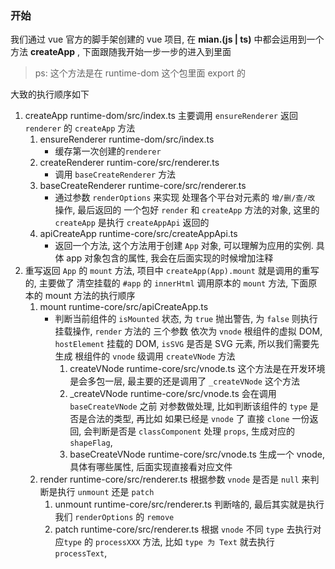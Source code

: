 ### 开始

我们通过 vue 官方的脚手架创建的 vue 项目, 在 **mian.(js | ts)** 中都会运用到一个方法 **createApp** , 下面跟随我开始一步一步的进入到里面

> ps: 这个方法是在 runtime-dom 这个包里面 export 的

大致的执行顺序如下

1. createApp runtime-dom/src/index.ts
   主要调用 `ensureRenderer` 返回 ` renderer` 的 `createApp` 方法
   1. ensureRenderer runtime-dom/src/index.ts
      - 缓存第一次创建的`renderer`
   2. createRenderer runtim-core/src/renderer.ts
      - 调用 `baseCreateRenderer` 方法
   3. baseCreateRenderer runtime-core/src/renderer.ts
      - 通过参数 `renderOptions` 来实现 处理各个平台对元素的 `增/删/查/改` 操作, 最后返回的 一个包好 `render` 和 `createApp` 方法的对象, 这里的 `createApp` 是执行 `createAppApi` 返回的
   4. apiCreateApp runtime-core/src/createAppApi.ts
      - 返回一个方法, 这个方法用于创建 `App` 对象, 可以理解为应用的实例. 具体 app 对象包含的属性, 我会在后面实现的时候增加注释
2. 重写返回 `App` 的 `mount` 方法, 项目中 `createApp(App).mount` 就是调用的重写的, 主要做了 清空挂载的 `#app` 的 `innerHtml` 调用原本的 `mount` 方法, 下面原本的 mount 方法的执行顺序
   1. mount runtime-core/src/apiCreateApp.ts
      - 判断当前组件的 `isMounted` 状态, 为 `true` 抛出警告, 为 `false` 则执行挂载操作, `render` 方法的 三个参数 依次为 `vnode` 根组件的虚拟 DOM, `hostElement` 挂载的 DOM, `isSVG` 是否是 SVG 元素, 所以我们需要先生成 根组件的 `vnode` 级调用 `createVNode` 方法
        1. createVNode runtime-core/src/vnode.ts
           这个方法是在开发环境是会多包一层, 最主要的还是调用了 `_createVNode` 这个方法
        2. \_createVNode runtime-core/src/vnode.ts
           会在调用 `baseCreateVNode` 之前 对参数做处理, 比如判断该组件的 `type` 是否是合法的类型, 再比如 如果已经是 `vnode` 了 直接 `clone` 一份返回, 会判断是否是 `classComponent` 处理 `props`, 生成对应的 `shapeFlag`,
        3. baseCreateVNode runtime-core/src/vnode.ts
           生成一个 vnode, 具体有哪些属性, 后面实现直接看对应文件
   2. render runtime-core/src/renderer.ts
      根据参数 `vnode` 是否是 `null` 来判断是执行 `unmount` 还是 `patch`
      1. unmount runtime-core/src/renderer.ts
         判断啥的, 最后其实就是执行我们 `renderOptions` 的 `remove`
      2. patch runtime-core/src/renderer.ts
         根据 `vnode` 不同 `type` 去执行对应`type` 的 `processXXX` 方法, 比如 `type 为 Text` 就去执行 `processText`,
